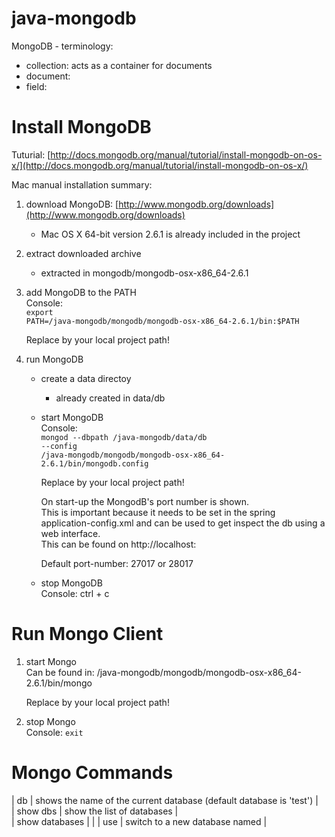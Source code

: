 java-mongodb
============

MongoDB - terminology:  
- collection: acts as a container for documents  
- document:  
- field:  
  
# Install MongoDB
Tuturial: [http://docs.mongodb.org/manual/tutorial/install-mongodb-on-os-x/](http://docs.mongodb.org/manual/tutorial/install-mongodb-on-os-x/)

Mac manual installation summary:

1. download MongoDB: [http://www.mongodb.org/downloads](http://www.mongodb.org/downloads)  
	* Mac OS X 64-bit version 2.6.1 is already included in the project
2. extract downloaded archive  
	* extracted in mongodb/mongodb-osx-x86_64-2.6.1
	
3. add MongoDB to the PATH  
	Console:  
	<code>export PATH=<java-mongodb-directory>/java-mongodb/mongodb/mongodb-osx-x86_64-2.6.1/bin:$PATH</code>  
	   
	 Replace <code><java-mongodb-directory></code> by your local project path!

4. run MongoDB  
	* create a data directoy
		* already created in data/db

	* start MongoDB  
		Console:  
		<code>mongod --dbpath <java-mongodb-directory>/java-mongodb/data/db --config <java-mongodb-directory>/java-mongodb/mongodb/mongodb-osx-x86_64-2.6.1/bin/mongodb.config</code>  
		  
		Replace <code><java-mongodb-directory></code> by your local project path!  
	  
		On start-up the MongodB's port number is shown.  
		This is important because it needs to be set in the spring application-config.xml
		and can be used to get inspect the db using a web interface.  
		This can be found on http://localhost:<port-number>  
		  
		Default port-number: 27017 or 28017  
		  
	* stop MongoDB  
		Console: ctrl + c 

# Run Mongo Client
1. start Mongo  
	Can be found in: <java-mongodb-directory>/java-mongodb/mongodb/mongodb-osx-x86_64-2.6.1/bin/mongo  
	  
	Replace <code><java-mongodb-directory></code> by your local project path!
  
2. stop Mongo  
Console: <code>exit</code>  

# Mongo Commands

| db 				| shows the name of the current database (default database is 'test')	|  
| show dbs			| show the list of databases											|  
| show databases	| 																		|
| use <db-name>		| switch to a new database named <db-name>								|


